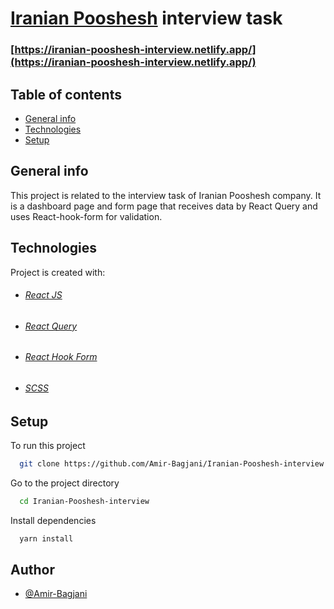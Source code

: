 # [Iranian Pooshesh](https://iranianpooshesh.com/) interview task


### [https://iranian-pooshesh-interview.netlify.app/](https://iranian-pooshesh-interview.netlify.app/)




## Table of contents
* [General info](#general-info)
* [Technologies](#technologies)
* [Setup](#setup)

## General info
This project is related to the interview task of Iranian Pooshesh company. It is a dashboard page and form page that receives data by React Query and uses React-hook-form for validation.
	
## Technologies
Project is created with:
* ###### [React JS](https://reactjs.org/) 
* ###### [React Query](https://react-query-v3.tanstack.com/)
* ###### [React Hook Form](https://react-hook-form.com/)
* ###### [SCSS ](https://sass-lang.com/)
  
## Setup
To run this project

```bash
  git clone https://github.com/Amir-Bagjani/Iranian-Pooshesh-interview.git
```

Go to the project directory

```bash
  cd Iranian-Pooshesh-interview
```

Install dependencies

```bash
  yarn install
```


## Author


- [@Amir-Bagjani](https://github.com/Amir-Bagjani)
